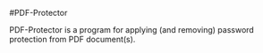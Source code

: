 #PDF-Protector

PDF-Protector is a program for applying (and removing) password protection from PDF document(s).

